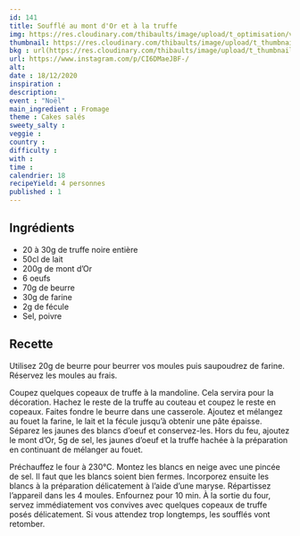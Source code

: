 ```yaml
---
id: 141
title: Soufflé au mont d'Or et à la truffe
img: https://res.cloudinary.com/thibaults/image/upload/t_optimisation/v1608146013/Recipes/202012188_souffle_mont_dor_truffe.jpg
thumbnail: https://res.cloudinary.com/thibaults/image/upload/t_thumbnail_josie/v1608146013/Recipes/202012188_souffle_mont_dor_truffe.jpg
bkg : url(https://res.cloudinary.com/thibaults/image/upload/t_thumbnail_josie/v1608146013/Recipes/202012188_souffle_mont_dor_truffe.jpg)
url: https://www.instagram.com/p/CI6DMaeJBF-/
alt: 
date : 18/12/2020
inspiration : 
description: 
event : "Noël"
main_ingredient : Fromage
theme : Cakes salés
sweety_salty : 
veggie : 
country :
difficulty :
with : 
time : 
calendrier: 18
recipeYield: 4 personnes
published : 1
---
```


## Ingrédients
 - 20 à 30g de truffe noire entière
 - 50cl de lait
 - 200g de mont d’Or
 - 6 oeufs
 - 70g de beurre
 - 30g de farine
 - 2g de fécule
 - Sel, poivre

## Recette
Utilisez 20g de beurre pour beurrer vos moules puis saupoudrez de farine. Réservez les moules au frais.

Coupez quelques copeaux de truffe à la mandoline. Cela servira pour la décoration. Hachez le reste de la truffe au couteau et coupez le reste en copeaux. Faites fondre le beurre dans une casserole. Ajoutez et mélangez au fouet la farine, le lait et la fécule jusqu’à obtenir une pâte épaisse. Séparez les jaunes des blancs d’oeuf et conservez-les. Hors du feu, ajoutez le mont d’Or, 5g de sel, les jaunes d’oeuf et la truffe hachée à la préparation en continuant de mélanger au fouet.

Préchauffez le four à 230°C. Montez les blancs en neige avec une pincée de sel. Il faut que les blancs soient bien fermes. Incorporez ensuite les blancs à la préparation délicatement à l’aide d’une maryse. Répartissez l’appareil dans les 4 moules. Enfournez pour 10 min. À la sortie du four, servez immédiatement vos convives avec quelques copeaux de truffe posés délicatement. Si vous attendez trop longtemps, les soufflés vont retomber.